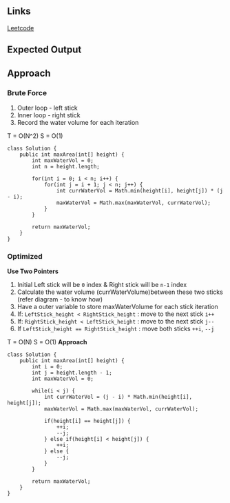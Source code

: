 ## Links
[Leetcode]()

## Expected Output


## Approach


### Brute Force
1. Outer loop - left stick
2. Inner loop - right stick
3. Record the water volume for each iteration

T = O(N^2)
S = O(1)
```
class Solution {
    public int maxArea(int[] height) {
        int maxWaterVol = 0;
        int n = height.length;

        for(int i = 0; i < n; i++) {
            for(int j = i + 1; j < n; j++) {
                int currWaterVol = Math.min(height[i], height[j]) * (j - i);
                maxWaterVol = Math.max(maxWaterVol, currWaterVol);
            }
        }
        
        return maxWaterVol;
    }
}
```

### Optimized
**Use Two Pointers**

1. Initial Left stick will be `0` index & Right stick will be `n-1` index
2. Calculate the water volume (currWaterVolume)between these two sticks (refer diagram - to know how)
3. Have a outer variable to store maxWaterVolume for each stick iteration
4. If: `LeftStick_height < RightStick_height` : move to the next stick `i++`
5. If: `RightStick_height < LeftStick_height` : move to the next stick `j--`
6. If `LeftStick_height == RightStick_height` : move both sticks `++i`, `--j`

T = O(N)
S = O(1)
**Approach**
```
class Solution {
    public int maxArea(int[] height) {
        int i = 0;
        int j = height.length - 1;
        int maxWaterVol = 0;

        while(i < j) {
            int currWaterVol = (j - i) * Math.min(height[i], height[j]);
            maxWaterVol = Math.max(maxWaterVol, currWaterVol);

            if(height[i] == height[j]) {
                ++i;
                --j;
            } else if(height[i] < height[j]) {
                ++i;
            } else {
                --j;
            }
        }

        return maxWaterVol;
    }
}
```